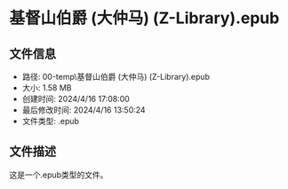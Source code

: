 ﻿# 基督山伯爵 (大仲马) (Z-Library).epub

## 文件信息
- 路径: 00-temp\基督山伯爵 (大仲马) (Z-Library).epub
- 大小: 1.58 MB
- 创建时间: 2024/4/16 17:08:00
- 最后修改时间: 2024/4/16 13:50:24
- 文件类型: .epub

## 文件描述
这是一个.epub类型的文件。

